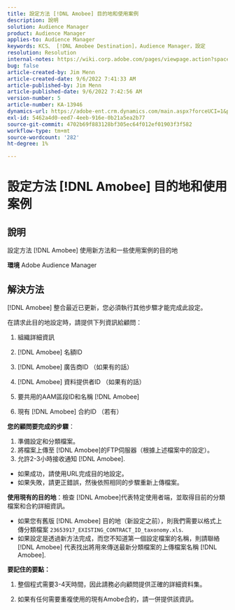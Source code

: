 ```yaml
---
title: 設定方法 [!DNL Amobee] 目的地和使用案例
description: 說明
solution: Audience Manager
product: Audience Manager
applies-to: Audience Manager
keywords: KCS、 [!DNL Amobee Destination]，Audience Manager，設定
resolution: Resolution
internal-notes: https://wiki.corp.adobe.com/pages/viewpage.action?spaceKey=MCPI&title=Turn+Amobee+-+AAM+Destination
bug: false
article-created-by: Jim Menn
article-created-date: 9/6/2022 7:41:33 AM
article-published-by: Jim Menn
article-published-date: 9/6/2022 7:42:56 AM
version-number: 5
article-number: KA-13946
dynamics-url: https://adobe-ent.crm.dynamics.com/main.aspx?forceUCI=1&pagetype=entityrecord&etn=knowledgearticle&id=1aac9553-b72d-ed11-9db1-0022480866ad
exl-id: 5462a4d0-eed7-4eeb-916e-0b21a5ea2b77
source-git-commit: 4702b69f883128bf305ec64f012ef01903f3f582
workflow-type: tm+mt
source-wordcount: '282'
ht-degree: 1%

---
```


# 設定方法 [!DNL Amobee] 目的地和使用案例

## 說明


設定方法 [!DNL Amobee] 使用新方法和一些使用案例的目的地

<b>環境</b>
Adobe Audience Manager


## 解決方法


[!DNL Amobee] 整合最近已更新，您必須執行其他步驟才能完成此設定。

在請求此目的地設定時，請提供下列資訊給顧問：

1. 組織詳細資訊

2. [!DNL Amobee] 名額ID

3. [!DNL Amobee] 廣告商ID （如果有的話）

4. [!DNL Amobee] 資料提供者ID （如果有的話）

5. 要共用的AAM區段ID和名稱 [!DNL Amobee]

6. 現有 [!DNL Amobee] 合約ID （若有）

<b>您的顧問要完成的步驟</b>：

1. 準備設定和分類檔案。
2. 將檔案上傳至 [!DNL Amobee]的FTP伺服器（根據上述檔案中的設定）。
3. 允許2-3小時接收通知 [!DNL Amobee].


- 如果成功，請使用URL完成目的地設定。
- 如果失敗，請更正錯誤，然後依照相同的步驟重新上傳檔案。


<b>使用現有的目的地</b>：檢查 [!DNL Amobee]代表特定使用者端，並取得目前的分類檔案和合約詳細資訊。

- 如果您有舊版 [!DNL Amobee] 目的地（新設定之前），則我們需要以格式上傳分類檔案 `23653917_EXISTING_CONTRACT_ID_taxonomy.xls`.
- 如果設定是透過新方法完成，而您不知道第一個設定檔案的名稱，則請聯絡 [!DNL Amobee] 代表找出將用來傳送最新分類檔案的上傳檔案名稱 [!DNL Amobee].


<b>要記住的要點：</b>

1. 整個程式需要3-4天時間，因此請務必向顧問提供正確的詳細資料集。

2. 如果有任何需要重複使用的現有Amobe合約，請一併提供該資訊。
